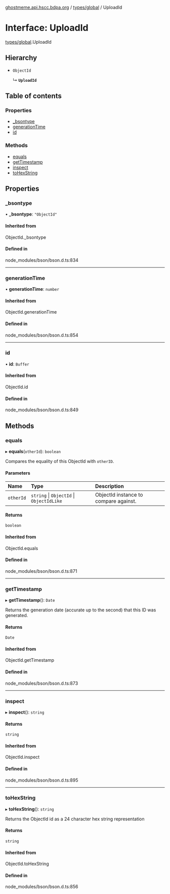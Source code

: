 [ghostmeme.api.hscc.bdpa.org][1] / [types/global][2] / UploadId

# Interface: UploadId

[types/global][2].UploadId

## Hierarchy

- `ObjectId`

  ↳ **`UploadId`**

## Table of contents

### Properties

- [\_bsontype][3]
- [generationTime][4]
- [id][5]

### Methods

- [equals][6]
- [getTimestamp][7]
- [inspect][8]
- [toHexString][9]

## Properties

### \_bsontype

• **\_bsontype**: `"ObjectId"`

#### Inherited from

ObjectId.\_bsontype

#### Defined in

node_modules/bson/bson.d.ts:834

---

### generationTime

• **generationTime**: `number`

#### Inherited from

ObjectId.generationTime

#### Defined in

node_modules/bson/bson.d.ts:854

---

### id

• **id**: `Buffer`

#### Inherited from

ObjectId.id

#### Defined in

node_modules/bson/bson.d.ts:849

## Methods

### equals

▸ **equals**(`otherId`): `boolean`

Compares the equality of this ObjectId with `otherID`.

#### Parameters

| Name      | Type                                     | Description                           |
| :-------- | :--------------------------------------- | :------------------------------------ |
| `otherId` | `string` \| `ObjectId` \| `ObjectIdLike` | ObjectId instance to compare against. |

#### Returns

`boolean`

#### Inherited from

ObjectId.equals

#### Defined in

node_modules/bson/bson.d.ts:871

---

### getTimestamp

▸ **getTimestamp**(): `Date`

Returns the generation date (accurate up to the second) that this ID was
generated.

#### Returns

`Date`

#### Inherited from

ObjectId.getTimestamp

#### Defined in

node_modules/bson/bson.d.ts:873

---

### inspect

▸ **inspect**(): `string`

#### Returns

`string`

#### Inherited from

ObjectId.inspect

#### Defined in

node_modules/bson/bson.d.ts:895

---

### toHexString

▸ **toHexString**(): `string`

Returns the ObjectId id as a 24 character hex string representation

#### Returns

`string`

#### Inherited from

ObjectId.toHexString

#### Defined in

node_modules/bson/bson.d.ts:856

[1]: ../README.md
[2]: ../modules/types_global.md
[3]: types_global.UploadId.md#_bsontype
[4]: types_global.UploadId.md#generationtime
[5]: types_global.UploadId.md#id
[6]: types_global.UploadId.md#equals
[7]: types_global.UploadId.md#gettimestamp
[8]: types_global.UploadId.md#inspect
[9]: types_global.UploadId.md#tohexstring
